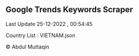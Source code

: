 

## Google Trends Keywords Scraper 
 
Last Update 25-12-2022 , 00:54:45

Country List :
VIETNAM.json



© Abdul Muttaqin 
